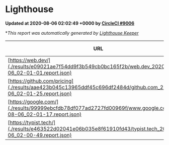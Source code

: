 
# Lighthouse

**Updated at 2020-08-06 02:02:49 +0000 by [CircleCI #9006](https://circleci.com/gh/ItinerisLtd/lighthouse-keeper-example/9006)**

**This report was automatically generated by [Lighthouse Keeper](https://github.com/itinerisltd/lighthouse-keeper)*

| URL | Performance | Accessibility | Best Practices | SEO | PWA | Updated At |
| --- | --- | --- | --- | --- | --- | --- |
| [https://web.dev/](./results/e09021ae7f54dd9f3b549cb0bc165f2b/web.dev_2020-08-06_02-01-01.report.json) | 0.9 | 1 | 1 | 0.99 | 0.96 | 2020-08-06T02:01:01.740Z |
| [https://github.com/pricing](./results/aae423b045c13965ddf45c696df2484d/github.com_2020-08-06_02-01-25.report.json) | 0.74 | 0.96 | 1 | 0.92 | 0.54 | 2020-08-06T02:01:25.137Z |
| [https://google.com/](./results/99999ebcfdb78df077ad2727fd00969f/www.google.com_2020-08-06_02-01-17.report.json) | 0.81 | 0.88 | 0.92 | 0.83 | 0.54 | 2020-08-06T02:01:17.838Z |
| [https://typist.tech/](./results/e463522d02041e06b035e8f61910fd43/typist.tech_2020-08-06_02-00-49.report.json) | 0.86 | 0.92 | 0.92 | 0.99 | 0.57 | 2020-08-06T02:00:49.654Z |
